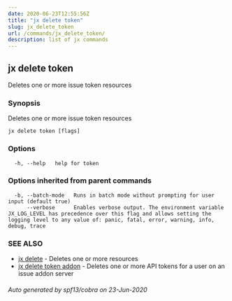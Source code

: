 ```yaml
---
date: 2020-06-23T12:55:56Z
title: "jx delete token"
slug: jx_delete_token
url: /commands/jx_delete_token/
description: list of jx commands
---
```

## jx delete token

Deletes one or more issue token resources

### Synopsis

Deletes one or more issue token resources

```
jx delete token [flags]
```

### Options

```
  -h, --help   help for token
```

### Options inherited from parent commands

```
  -b, --batch-mode   Runs in batch mode without prompting for user input (default true)
      --verbose      Enables verbose output. The environment variable JX_LOG_LEVEL has precedence over this flag and allows setting the logging level to any value of: panic, fatal, error, warning, info, debug, trace
```

### SEE ALSO

* [jx delete](/commands/jx_delete/)	 - Deletes one or more resources
* [jx delete token addon](/commands/jx_delete_token_addon/)	 - Deletes one or more API tokens for a user on an issue addon server

###### Auto generated by spf13/cobra on 23-Jun-2020
